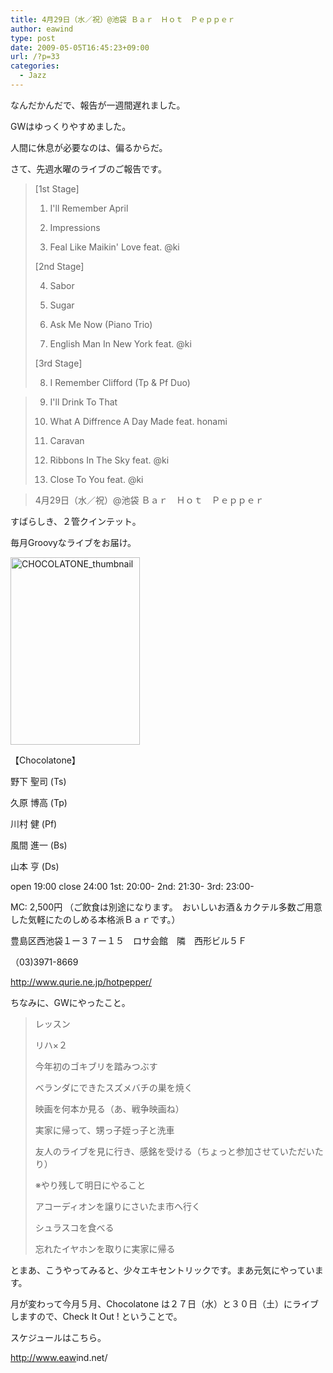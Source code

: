 ```yaml
---
title: 4月29日（水／祝）@池袋 Ｂａｒ　Ｈｏｔ　Ｐｅｐｐｅｒ
author: eawind
type: post
date: 2009-05-05T16:45:23+09:00
url: /?p=33
categories:
  - Jazz
---
```

なんだかんだで、報告が一週間遅れました。

GWはゆっくりやすめました。

人間に休息が必要なのは、偏るからだ。

さて、先週水曜のライブのご報告です。

> [1st Stage]
>
> 1. I'll Remember April
>
> 2. Impressions
>
> 3. Feal Like Maikin' Love feat. @ki
>
> [2nd Stage]
>
> 4. Sabor
>
> 5. Sugar
>
> 6. Ask Me Now (Piano Trio)
>
> 7. English Man In New York feat. @ki
>
> [3rd Stage]
>
> 8. I Remember Clifford (Tp & Pf Duo)

> 9. I'll Drink To That
>
> 10. What A Diffrence A Day Made feat. honami
>
> 11. Caravan
>
> 12. Ribbons In The Sky feat. @ki
>
> 13. Close To You feat. @ki

> 4月29日（水／祝）@池袋 Ｂａｒ　Ｈｏｔ　Ｐｅｐｐｅｒ

すばらしき、２管クインテット。

毎月Groovyなライブをお届け。

[<img class="alignnone size-medium wp-image-791" src="/img/wp/2009/05/CHOCOLATONE_thumbnail-207x300.jpg" alt="CHOCOLATONE_thumbnail" width="207" height="300" srcset="/img/wp/2009/05/CHOCOLATONE_thumbnail-207x300.jpg 207w, /img/wp/2009/05/CHOCOLATONE_thumbnail.jpg 240w" sizes="(max-width: 207px) 100vw, 207px" />][1]

【Chocolatone】

野下 聖司 (Ts)

久原 博高 (Tp)

川村 健 (Pf)

風間 進一 (Bs)

山本 亨 (Ds)

open 19:00 close 24:00 1st: 20:00- 2nd: 21:30- 3rd: 23:00-

MC: 2,500円 （ご飲食は別途になります。　おいしいお酒＆カクテル多数ご用意した気軽にたのしめる本格派Ｂａｒです。）

豊島区西池袋１ー３７ー１５　ロサ会館　隣　西形ビル５Ｆ

（03)3971-8669

<a href="http://jazzhotpepper.com/" target="_blank">http://www.qurie.ne.jp/hotpepper/</a>

ちなみに、GWにやったこと。

> レッスン
>
> リハ×２
>
> 今年初のゴキブリを踏みつぶす
>
> ベランダにできたスズメバチの巣を焼く
>
> 映画を何本か見る（あ、戦争映画ね）
>
> 実家に帰って、甥っ子姪っ子と洗車
>
> 友人のライブを見に行き、感銘を受ける（ちょっと参加させていただいたり）
>
> ※やり残して明日にやること
>
> アコーディオンを譲りにさいたま市へ行く
>
> シュラスコを食べる
>
> 忘れたイヤホンを取りに実家に帰る

とまあ、こうやってみると、少々エキセントリックです。まあ元気にやっています。

月が変わって今月５月、Chocolatone は２７日（水）と３０日（土）にライブしますので、Check It Out ! ということで。

スケジュールはこちら。

<a href="http://www.eawind.net/" target="_blank">http://<wbr />www.eaw<wbr />ind.net<wbr />/</a>

 [1]: /img/wp/2009/05/CHOCOLATONE_thumbnail.jpg
